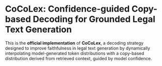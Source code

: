 # CoCoLex: Confidence-guided Copy-based Decoding for Grounded Legal Text Generation

This is the **official implementation** of **CoCoLex**, a decoding strategy designed to improve faithfulness in legal text generation by dynamically interpolating model-generated token distributions with a copy-based distribution derived from retrieved context, guided by model confidence.

<!-- ## 📌 Features

- Ensures greater fidelity to legal source documents.
- Balances token generation and direct copying for more accurate outputs.
- Outperforms existing context-aware decoding strategies on legal benchmarks. -->

